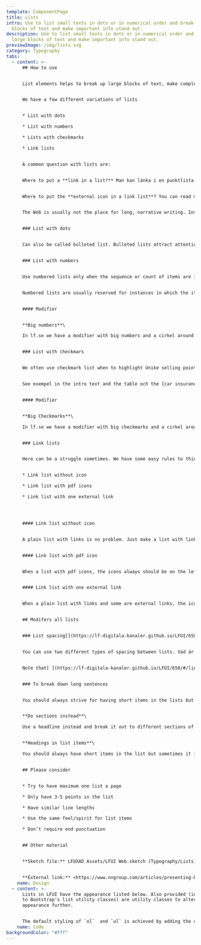 ```yaml
---
template: ComponentPage
title: Lists
intro: Use to list small texts in dots or in numerical order and break up large
  blocks of text and make important info stand out.
description: Use to list small texts in dots or in numerical order and break up
  large blocks of text and make important info stand out.
previewImage: /img/lists.svg
category: Typography
tabs:
  - content: >-
      ## How to use


      List elements helps to break up large blocks of text, make complex articles and product information easier to grasp, and make key information stand out.


      We have a few different variations of lists


      * List with dots

      * List with numbers

      * Lists with checkmarks

      * Link lists


      A common question with lists are:


      Where to put a **link in a list?** Man kan länka i en punktlista. Vår huvudregel är ju att inte bryta av en text med länkar och att de ska placeras under ett stycke, men i detta fall kan användaren ha svårt att koppla ihop vilken länk som tillhör vilken punkt i listan, så därför är regeln här: om inte listan leder till EN action att bistå varje punkt med sin specifika länk. 


      Where to put the **external icon in a link list**? You can read more about that in the specifik link list part below.


      The Web is usually not the place for long, narrative writing. Instead, Web readers prefer copy formatted for ease of scanning, which allows them to easily skip through chunks of text to get to areas of interest. Read more here //länk till copy undersida


      ### List with dots


      Can also be called bulleted list. Bulleted lists attract attention, support scanning, shorten text, and reveal the relationship of items. 


      ### List with numbers


      Use numbered lists only when the sequence or count of items are important.


      Numbered lists are usually reserved for instances in which the items must occur in a specific order, such as steps in a procedure, or when keeping count is important, such as a top 10 list.


      #### Modifier


      **Big numbers**\

      In lf.se we have a modifier with big numbers and a cirkel around for a better visual popout effect. These lists we recommend to have 2-4 list items.


      ### List with checkmars


      We often use checkmark list when to highlight Unike selling points (USP) or when to compare different levels of products such as the care insurance different parts. 


      See exempel in the intro text and the table och the [car insurance product page](https://www.lansforsakringar.se/privat/forsakring/bilforsakring/).


      #### Modifier


      **Big Checkmarks**\

      In lf.se we have a modifier with big checkmarks and a cirkel around for a better visual popout effect. These lists we recommend to have 2-4 list items.


      ### Link lists


      Here can be a struggle sometimes. We have some easy rules to think about. 


      * Link list without icon

      * Link list with pdf icons

      * Link list with one external link




      #### Link list without icon


      A plain list with links is no problem. Just make a list with linkes and thats that.


      #### Link list with pdf icon


      When a list with pdf icons, the icons always should be on the left side. 


      #### Link list with one external link


      When a plain list with links and some are external links, the icon can be to the right. 


      ## Modifers all lists


      ### List spacing[](https://lf-digitala-kanaler.github.io/LFUI/650/#/type#list-spacing)


      You can use two different types of spacing between lists. Vad är det för regler när de olika ska användas? //Lägg till


      Note that[ ](https://lf-digitala-kanaler.github.io/LFUI/650/#/links/)link lists also have special rules on their spacing when placed vertically.


      ### To break down long sentences


      You should always strive for having short items in the lists but sometimes it is harder to do. Here are some help. 


      **Do sections instead**\

      Use a headline instead and break it out to different sections of text, it makes the readers identify the main points of each section and easier to grasp. To highlight and simulate dots you can always make a small graphical element to the right of the textarea.


      **Headings in list items**\

      You should always have short items in the list but sometimes it is harder to do. Make a headline short and pop out with bold text then make a new row in the dot item and put the longer sentence under. 


      ## Please consider


      * Try to have maximum one list a page

      * Only have 3-5 points in the list

      * Have similar line lengths

      * Use the same feel/spirit for list items

      * Don’t require end punctuation


      ## Other material


      **Sketch file:** LFUXAD Assets/LFUI Web.sketch (Typography/Lists)


      **External link:** <https://www.nngroup.com/articles/presenting-bulleted-lists/>
    name: Design
  - content: >-
      Lists in LFUI have the appearance listed below. Also provided (in addition
      to Bootstrap's list utility classes) are utility classes to alter the list
      appearance further.


      The default styling of `ol`  and `ul` is achieved by adding the corresponding class to the element at hand. This means if you're building an ul, also append the `ul` class to that element (and vice versa in the `ol` case).
    name: Code
backgroundColor: "#fff"
---
```

